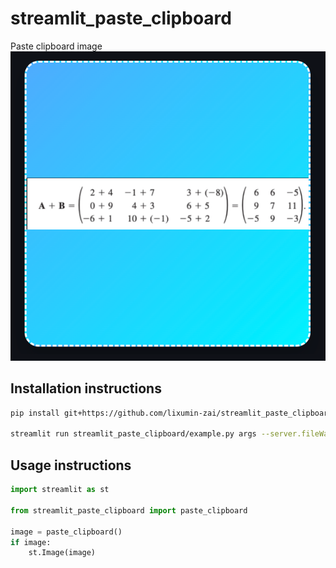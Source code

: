 # streamlit_paste_clipboard

Paste clipboard image
![show](./show.png)

## Installation instructions

```sh
pip install git+https://github.com/lixumin-zai/streamlit_paste_clipboard.git

streamlit run streamlit_paste_clipboard/example.py args --server.fileWatcherType none
```

## Usage instructions

```python
import streamlit as st

from streamlit_paste_clipboard import paste_clipboard

image = paste_clipboard()
if image:
    st.Image(image)
```